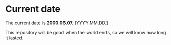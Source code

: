 # Current date

The current date is **2000.06.07.** (YYYY.MM.DD.)

This repository will be good when the world ends, so we will know how long it lasted.
